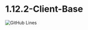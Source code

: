 # 1.12.2-Client-Base
![GitHub Lines]("https://img.shields.io/tokei/lines/github.com/XeonLyfe/1.12.2-Client-Base")
